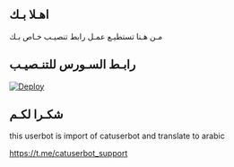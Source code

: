 ## اهـلا بـك
مـن هـنا تستطيـع عمـل رابط تنصيـب خـاص بـك

## رابـط السـورس للتنـصيـب

[![Deploy](https://www.herokucdn.com/deploy/button.svg)](https://heroku.com/deploy?template=https://github.com/zz1mm/jmthon)

## شكـرا لكـم 


this userbot is import of catuserbot and translate to arabic

https://t.me/catuserbot_support
